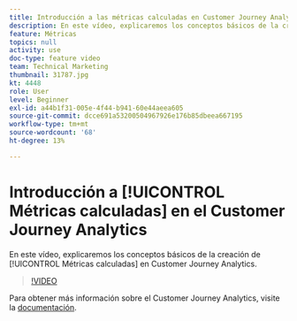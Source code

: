 ```yaml
---
title: Introducción a las métricas calculadas en Customer Journey Analytics
description: En este vídeo, explicaremos los conceptos básicos de la creación de métricas calculadas en el Customer Journey Analytics de Adobes.
feature: Métricas
topics: null
activity: use
doc-type: feature video
team: Technical Marketing
thumbnail: 31787.jpg
kt: 4448
role: User
level: Beginner
exl-id: a44b1f31-005e-4f44-b941-60e44aeea605
source-git-commit: dcce691a53200504967926e176b85dbeea667195
workflow-type: tm+mt
source-wordcount: '68'
ht-degree: 13%

---
```


# Introducción a [!UICONTROL Métricas calculadas] en el Customer Journey Analytics

En este vídeo, explicaremos los conceptos básicos de la creación de [!UICONTROL Métricas calculadas] en Customer Journey Analytics.

>[!VIDEO](https://video.tv.adobe.com/v/31787/?quality=12)

Para obtener más información sobre el Customer Journey Analytics, visite la [documentación](https://docs.adobe.com/content/help/es-ES/analytics-platform/using/cja-landing.html).
